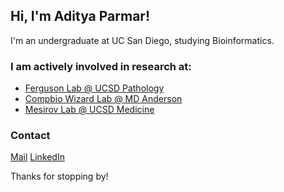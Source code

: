 ## Hi, I'm Aditya Parmar!

I'm an undergraduate at UC San Diego, studying Bioinformatics. 

### I am actively involved in research at:
- [Ferguson Lab @ UCSD Pathology](http://coleferguson.com/)
- [Compbio Wizard Lab @ MD Anderson](https://compbiowizard.github.io/)
- [Mesirov Lab @ UCSD Medicine](https://mesirovlab.org)

### Contact
[Mail](adityatparmar@gmail.com) [LinkedIn](https://www.linkedin.com/in/adityatparmar/)

Thanks for stopping by!


<!--
**adityaparmarr/adityaparmarr** is a ✨ _special_ ✨ repository because its `README.md` (this file) appears on your GitHub profile.

Here are some ideas to get you started:

- 🔭 I’m currently working on ...
- 🌱 I’m currently learning ...
- 👯 I’m looking to collaborate on ...
- 🤔 I’m looking for help with ...
- 💬 Ask me about ...
- 📫 How to reach me: ...
- 😄 Pronouns: ...
- ⚡ Fun fact: ...
-->

